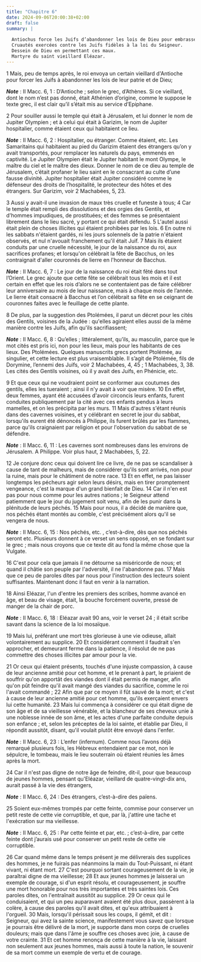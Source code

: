 ```yaml
---
title: "Chapitre 6"
date: 2024-09-06T20:00:38+02:00
draft: false
summary: |
  
  Antiochus force les Juifs d’abandonner les lois de Dieu pour embrasser le culte des idoles.
  Cruautés exercées contre les Juifs fidèles à la loi du Seigneur.
  Dessein de Dieu en permettant ces maux.
  Martyre du saint vieillard Eléazar.
---
```



1 Mais, peu de temps après, le roi envoya un certain vieillard d'Antioche pour forcer les Juifs à abandonner les lois de leur patrie et de Dieu;

***Note*** :  II Macc. 6, 1 : D’Antioche ; selon le grec, d’Athènes. Si ce vieillard, dont le nom n’est pas donné, était Athénien d’origine, comme le suppose le texte grec, il est clair qu’il s’était mis au service d’Epiphane.

2 Pour souiller aussi le temple qui était à Jérusalem, et lui donner le nom de Jupiter Olympien ; et à celui qui était à Garizim, le nom de Jupiter hospitalier, comme étaient ceux qui habitaient ce lieu.

***Note*** :  II Macc. 6, 2 : Hospitalier, ou étranger. Comme étaient, etc. Les Samaritains qui habitaient au pied du Garizim étaient des étrangers qu’on y avait transportés, pour remplacer les naturels du pays, emmenés en captivité. Le Jupiter Olympien était le Jupiter habitant le mont Olympe, le maître du ciel et le maître des dieux. Donner le nom de ce dieu au temple de Jérusalem, c’était profaner le lieu saint en le consacrant au culte d’une fausse divinité. Jupiter hospitalier était Jupiter considéré comme le défenseur des droits de l’hospitalité, le protecteur des hôtes et des étrangers. Sur Garizim, voir 2 Machabées, 5, 23.

3 Aussi y avait-il une invasion de maux très cruelle et funeste à tous; 4 Car le temple était rempli des dissolutions et des orgies des Gentils, et d'hommes impudiques, de prostituées; et des femmes se présentaient librement dans le lieu sacré, y portant ce qui était défendu. 5 L'autel aussi était plein de choses illicites qui étaient prohibées par les lois. 6 En outre ni les sabbats n'étaient gardés, ni les jours solennels de la patrie n'étaient observés, et nul n'avouait franchement qu'il était Juif. 7 Mais ils étaient conduits par une cruelle nécessité, le jour de la naissance du roi, aux sacrifices profanes; et lorsqu'on célébrait la fête de Bacchus, on les contraignait d'aller couronnés de lierre en l'honneur de Bacchus.

***Note*** :  II Macc. 6, 7 : Le jour de la naissance du roi était fêté dans tout l’Orient. Le grec ajoute que cette fête se célébrait tous les mois et il est certain en effet que les rois d’alors ne se contentaient pas de faire célébrer leur anniversaire au mois de leur naissance, mais à chaque mois de l’année. Le lierre était consacré à Bacchus et l’on célébrait sa fête en se ceignant de couronnes faites avec le feuillage de cette plante.

8 De plus, par la suggestion des Ptolémées, il parut un décret pour les cités des Gentils, voisines de la Judée : qu'elles agiraient elles aussi de la même manière contre les Juifs, afin qu'ils sacrifiassent;

***Note*** :  II Macc. 6, 8 : Qu’elles ; littéralement, qu’ils, au masculin, parce que le mot cités est pris ici, non pour les lieux, mais pour les habitants de ces lieux. Des Ptolémées. Quelques manuscrits grecs portent Ptolémée, au singulier, et cette lecture est plus vraisemblable. Il s’agit de Ptolémée, fils de Dorymine, l’ennemi des Juifs, voir 2 Machabées, 4, 45 ; 1 Machabées, 3, 38. Les cités des Gentils voisines, où il y avait des Juifs, en Phénicie, etc.

9 Et que ceux qui ne voudraient point se conformer aux coutumes des gentils, elles les tueraient ; ainsi il n'y avait à voir que misère. 10 En effet, deux femmes, ayant été accusées d'avoir circoncis leurs enfants, furent conduites publiquement par la cité avec ces enfants pendus à leurs mamelles, et on les précipita par les murs. 11 Mais d'autres s'étant réunis dans des cavernes voisines, et y célébrant en secret le jour du sabbat, lorsqu'ils eurent été dénoncés à Philippe, ils furent brûlés par les flammes, parce qu'ils craignaient par religion et pour l'observation du sabbat de se défendre.

***Note*** :  II Macc. 6, 11 : Les cavernes sont nombreuses dans les environs de Jérusalem. A Philippe. Voir plus haut, 2 Machabées, 5, 22.


12 Je conjure donc ceux qui doivent lire ce livre, de ne pas se scandaliser à cause de tant de malheurs, mais de considérer qu'ils sont arrivés, non pour la ruine, mais pour le châtiment de notre race. 13 Et en effet, ne pas laisser longtemps les pécheurs agir selon leurs désirs, mais en tirer promptement vengeance, c'est la marque d'un grand bienfait de Dieu. 14 Car il n'en est pas pour nous comme pour les autres nations ; le Seigneur attend patiemment que le jour du jugement soit venu, afin de les punir dans la plénitude de leurs péchés. 15 Mais pour nous, il a décidé de manière que, nos péchés étant montés au comble, c'est précisément alors qu'il se vengera de nous.

***Note*** :  II Macc. 6, 15 : Nos péchés, etc. , c’est-à-dire, dès que nos péchés seront etc. Plusieurs donnent à ce verset un sens opposé, en se fondant sur le grec ; mais nous croyons que ce texte dit au fond la même chose que la Vulgate.

16 C'est pour cela que jamais il ne détourne sa miséricorde de nous; et quand il châtie son peuple par l'adversité, il ne l'abandonne pas. 17 Mais que ce peu de paroles dites par nous pour l'instruction des lecteurs soient suffisantes. Maintenant donc il faut en venir à la narration.


18 Ainsi Eléazar, l'un d'entre les premiers des scribes, homme avancé en âge, et beau de visage, était, la bouche forcément ouverte, pressé de manger de la chair de porc.

***Note*** :  II Macc. 6, 18 : Eléazar avait 90 ans, voir le verset 24 ; il était scribe savant dans la science de la loi mosaïque.

19 Mais lui, préférant une mort très glorieuse à une vie odieuse, allait volontairement au supplice. 20 Et considérant comment il faudrait s'en approcher, et demeurant ferme dans la patience, il résolut de ne pas commettre des choses illicites par amour pour la vie.

21 Or ceux qui étaient présents, touchés d'une injuste compassion, à cause de leur ancienne amitié pour cet homme, et le prenant à part, le priaient de souffrir qu'on apportât des viandes dont il était permis de manger, afin qu'on pût feindre qu'il avait mangé des viandes du sacrifice, comme le roi l'avait commandé ; 22 Afin que par ce moyen il fût sauvé de la mort; et c'est à cause de leur ancienne amitié pour cet homme, qu'ils exerçaient envers lui cette humanité. 23 Mais lui commença à considérer ce qui était digne de son âge et de sa vieillesse vénérable, et la blancheur de ses cheveux unie à une noblesse innée de son âme, et les actes d'une parfaite conduite depuis son enfance ; et, selon les préceptes de la loi sainte, et établie par Dieu, il répondit aussitôt, disant, qu'il voulait plutôt être envoyé dans l'enfer.

***Note*** :  II Macc. 6, 23 : L’enfer (infernum). Comme nous l’avons déjà remarqué plusieurs fois, les Hébreux entendaient par ce mot, non le sépulcre, le tombeau, mais le lieu souterrain où étaient réunies les âmes après la mort.

24 Car il n'est pas digne de notre âge de feindre, dit-il, pour que beaucoup de jeunes hommes, pensant qu'Eléazar, vieillard de quatre-vingt-dix ans, aurait passé à la vie des étrangers,

***Note*** :  II Macc. 6, 24 : Des étrangers, c’est-à-dire des païens.

25 Soient eux-mêmes trompés par cette feinte, commise pour conserver un petit reste de cette vie corruptible, et que, par là, j'attire une tache et l'exécration sur ma vieillesse.

***Note*** :  II Macc. 6, 25 : Par cette feinte et par, etc. ; c’est-à-dire, par cette feinte dont j’aurais usé pour conserver un petit reste de cette vie corruptible.

26 Car quand même dans le temps présent je me délivrerais des supplices des hommes, je ne fuirais pas néanmoins la main du Tout-Puissant, ni étant vivant, ni étant mort. 27 C'est pourquoi sortant courageusement de la vie, je paraîtrai digne de ma vieillesse; 28 Et aux jeunes hommes je laisserai un exemple de courage, si d'un esprit résolu, et courageusement, je souffre une mort honorable pour nos très importantes et très saintes lois. Ces paroles dites, on l'entraînait aussitôt au supplice. 29 Or ceux qui le conduisaient, et qui un peu auparavant avaient été plus doux, passèrent à la colère, à cause des paroles qu'il avait dites, et qu'eux attribuaient à l'orgueil. 30 Mais, lorsqu'il périssait sous les coups, il gémit, et dit : Seigneur, qui avez la sainte science, manifestement vous savez que lorsque je pourrais être délivré de la mort, je supporte dans mon corps de cruelles douleurs; mais que dans l'âme je souffre ces choses avec joie, à cause de votre crainte. 31 Et cet homme renonça de cette manière à la vie,
laissant non seulement aux jeunes hommes, mais aussi à toute la nation, le souvenir de sa mort comme un exemple de vertu et de courage.

